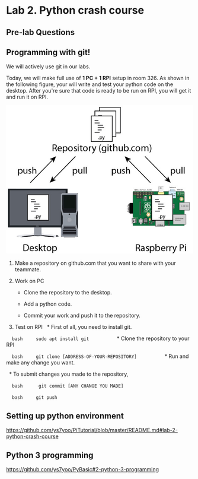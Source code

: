 # Lab 2. Python crash course

## Pre-lab Questions

## Programming with git!

We will actively use git in our labs. 

Today, we will make full use of **1 PC + 1 RPI** setup in room 326.
As shown in the following figure, your will write and test your python code on the desktop. After you're sure that code is ready to be run on RPI, you will get it and run it on RPI.
    
![image of git setting](images/git.jpg)
    
1. Make a repository on github.com that you want to share with your teammate.

2. Work on PC

   * Clone the repository to the desktop.

   * Add a python code.

   * Commit your work and push it to the repository.

        
3. Test on RPI
   * First of all, you need to install git.
    
     ```bash
     sudo apt install git
     ```
        
   * Clone the repository to your RPI
    
     ```bash
     git clone [ADDRESS-OF-YOUR-REPOSITORY]
     ```
        
   * Run and make any change you want.

   * To submit changes you made to the repository,
    
     ```bash 
     git commit [ANY CHANGE YOU MADE]
     ```
        
     ```bash
     git push
     ```
        

        
## Setting up python environment
https://github.com/ys7yoo/PiTutorial/blob/master/README.md#lab-2-python-crash-course

## Python 3 programming
https://github.com/ys7yoo/PyBasic#2-python-3-programming
